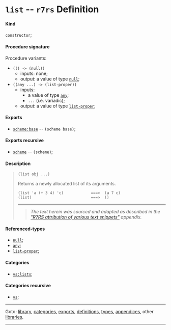 

<a id='definition__r7rs__list'></a>

# `list` -- `r7rs` Definition


<a id='definition__r7rs__list__kind'></a>

#### Kind

`constructor`;


<a id='definition__r7rs__list__procedure-signature'></a>

#### Procedure signature

Procedure variants:
 * `(() -> (null))`
   * inputs: none;
   * output: a value of type [`null`](../../r7rs/types/null.md#type__r7rs__null);
 * `((any ...) -> (list-proper))`
   * inputs:
     * a value of type [`any`](../../r7rs/types/any.md#type__r7rs__any);
     * `...` (i.e. variadic);
   * output: a value of type [`list-proper`](../../r7rs/types/list-proper.md#type__r7rs__list-proper);


<a id='definition__r7rs__list__exports'></a>

#### Exports

 * [`scheme:base`](../../r7rs/exports/scheme_3a_base.md#export__r7rs__scheme_3a_base) -- `(scheme base)`;


<a id='definition__r7rs__list__exports-recursive'></a>

#### Exports recursive

 * [`scheme`](../../r7rs/exports/scheme.md#export__r7rs__scheme) -- `(scheme)`;


<a id='definition__r7rs__list__description'></a>

#### Description

> ````
> (list obj ...)
> ````
> 
> 
> Returns a newly allocated list of its arguments.
> 
> ````
> (list 'a (+ 3 4) 'c)            ===>  (a 7 c)
> (list)                          ===>  ()
> ````
> 
> 
> ----
> > *The text herein was sourced and adapted as described in the ["R7RS attribution of various text snippets"](../../r7rs/appendices/attribution.md#appendix__r7rs__attribution) appendix.*


<a id='definition__r7rs__list__referenced-types'></a>

#### Referenced-types

 * [`null`](../../r7rs/types/null.md#type__r7rs__null);
 * [`any`](../../r7rs/types/any.md#type__r7rs__any);
 * [`list-proper`](../../r7rs/types/list-proper.md#type__r7rs__list-proper);


<a id='definition__r7rs__list__categories'></a>

#### Categories

 * [`vs:lists`](../../r7rs/categories/vs_3a_lists.md#category__r7rs__vs_3a_lists);


<a id='definition__r7rs__list__categories-recursive'></a>

#### Categories recursive

 * [`vs`](../../r7rs/categories/vs.md#category__r7rs__vs);

----

Goto: [library](../../r7rs/_index.md#library__r7rs), [categories](../../r7rs/categories/_index.md#toc__r7rs__categories), [exports](../../r7rs/exports/_index.md#toc__r7rs__exports), [definitions](../../r7rs/definitions/_index.md#toc__r7rs__definitions), [types](../../r7rs/types/_index.md#toc__r7rs__types), [appendices](../../r7rs/appendices/_index.md#toc__r7rs__appendices), other [libraries](../../_libraries.md#toc__libraries).

----

